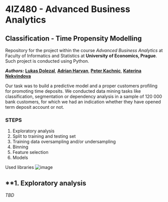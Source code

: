 # 4IZ480 - Advanced Business Analytics
## Classification - Time Propensity Modelling

Repository for the project within the course *Advanced Business Analytics* at Faculty of Informatics and Statistics at **University of Economics, Prague**. 
Such project is conducted using Python.

_**Authors:**_ [**Lukas Dolezal**](https://www.linkedin.com/in/lukas-dolezal75/), [**Adrian Harvan**](https://www.linkedin.com/in/adrian-harvan/), [**Peter Kachnic**](https://www.linkedin.com/in/peterkachnic/), [**Katerina Nekvindova**](https://www.linkedin.com/in/kateřina-nekvindová-119050178)

Our task was to build a predictive model and a proper customers profiling for promoting time deposits.
We conducted data mining tasks like classification, segmentation or dependency analysis in a sample of 120 000 bank customers, for which we had an indication whether they have opened term deposit account or not. 


### **STEPS**
1. Exploratory analysis
2. Split to training and testing set
3. Training data oversampling and/or undersampling 
4. Binning
5. Feature selection
6. Models

Used libraries
![image](https://user-images.githubusercontent.com/117996566/202778383-fbb428b3-46bd-4db1-963d-d217ac729f8e.png)

## **1. Exploratory analysis

_TBD_
